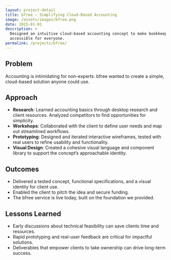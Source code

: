 ```yaml
---
layout: project-detail
title: bfree – Simplifying Cloud-Based Accounting
image: /assets/images/bfree.png
date: 2015-01-01
description: >
  Designed an intuitive cloud-based accounting concept to make bookkeeping
  accessible for everyone.
permalink: /projects/bfree/
---
```


## Problem
Accounting is intimidating for non-experts. bfree wanted to create a simple, cloud-based solution anyone could use.

## Approach
- **Research**: Learned accounting basics through desktop research and client resources. Analyzed competitors to find opportunities for simplicity.
- **Workshops**: Collaborated with the client to define user needs and map out streamlined workflows.
- **Prototyping**: Designed and iterated interactive wireframes, tested with real users to refine usability and functionality.
- **Visual Design**: Created a cohesive visual language and component library to support the concept’s approachable identity.

## Outcomes
- Delivered a tested concept, functional specifications, and a visual identity for client use.
- Enabled the client to pitch the idea and secure funding.
- The bfree service is live today, built on the foundation we provided.

## Lessons Learned
- Early discussions about technical feasibility can save clients time and resources.
- Rapid prototyping and real-user feedback are critical for impactful solutions.
- Deliverables that empower clients to take ownership can drive long-term success.